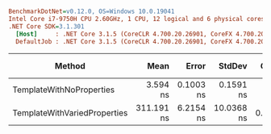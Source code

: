 ``` ini

BenchmarkDotNet=v0.12.0, OS=Windows 10.0.19041
Intel Core i7-9750H CPU 2.60GHz, 1 CPU, 12 logical and 6 physical cores
.NET Core SDK=3.1.301
  [Host]     : .NET Core 3.1.5 (CoreCLR 4.700.20.26901, CoreFX 4.700.20.27001), X64 RyuJIT
  DefaultJob : .NET Core 3.1.5 (CoreCLR 4.700.20.26901, CoreFX 4.700.20.27001), X64 RyuJIT


```
|                       Method |       Mean |     Error |     StdDev |  Gen 0 | Gen 1 | Gen 2 | Allocated |
|----------------------------- |-----------:|----------:|-----------:|-------:|------:|------:|----------:|
|     TemplateWithNoProperties |   3.594 ns | 0.1003 ns |  0.1591 ns |      - |     - |     - |         - |
| TemplateWithVariedProperties | 311.191 ns | 6.2154 ns | 10.0368 ns | 0.0153 |     - |     - |      96 B |
